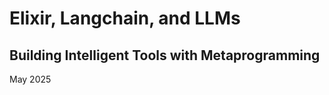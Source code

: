 <script>
import MeCard from '$lib/components/MeCard.svelte'
</script>

# Elixir, Langchain, and LLMs

## Building Intelligent Tools with Metaprogramming

<MeCard />

May 2025
